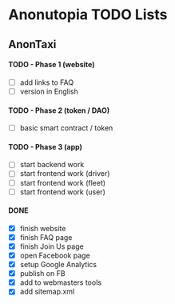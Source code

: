 # Anonutopia TODO Lists

## AnonTaxi

#### TODO - Phase 1 (website)

- [ ] add links to FAQ
- [ ] version in English

#### TODO - Phase 2 (token / DAO)

- [ ] basic smart contract / token

#### TODO - Phase 3 (app)

- [ ] start backend work
- [ ] start frontend work (driver)
- [ ] start frontend work (fleet)
- [ ] start frontend work (user)

#### DONE

- [x] finish website
- [x] finish FAQ page
- [x] finish Join Us page
- [x] open Facebook page
- [x] setup Google Analytics
- [x] publish on FB
- [x] add to webmasters tools
- [x] add sitemap.xml
